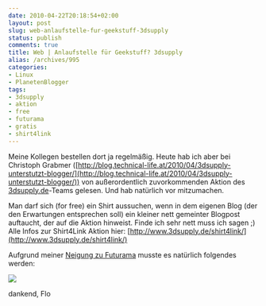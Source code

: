 ```yaml
---
date: 2010-04-22T20:18:54+02:00
layout: post
slug: web-anlaufstelle-fur-geekstuff-3dsupply
status: publish
comments: true
title: Web | Anlaufstelle für Geekstuff? 3dsupply
alias: /archives/995
categories:
- Linux
- PlanetenBlogger
tags:
- 3dsupply
- aktion
- free
- futurama
- gratis
- shirt4link
---
```


Meine Kollegen bestellen dort ja regelmäßig. Heute hab ich aber bei Christoph Grabmer ([http://blog.technical-life.at/2010/04/3dsupply-unterstutzt-blogger/](http://blog.technical-life.at/2010/04/3dsupply-unterstutzt-blogger/)) von außerordentlich zuvorkommenden Aktion des [3dsupply.de](http://3dsupply.de)-Teams gelesen. Und hab natürlich vor mitzumachen.

Man darf sich (for free) ein Shirt aussuchen, wenn in dem eigenen Blog (der den Erwartungen entsprechen soll) ein kleiner nett gemeinter Blogpost auftaucht, der auf die Aktion hinweist. Finde ich sehr nett muss ich sagen ;) Alle Infos zur Shirt4Link Aktion hier: [http://www.3dsupply.de/shirt4link/](http://www.3dsupply.de/shirt4link/)

Aufgrund meiner [Neigung zu Futurama](http://www.3dsupply.de/products/666-gehirnschnecke/) musste es natürlich folgendes werden:

![](/uploads/2010/08/666_1269620096.0_180_180.png)

dankend,
Flo
